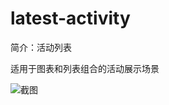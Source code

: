# latest-activity

简介：活动列表

适用于图表和列表组合的活动展示场景

![截图](https://img.alicdn.com/tfs/TB1rfmdhmrqK1RjSZK9XXXyypXa-2850-1104.png)
